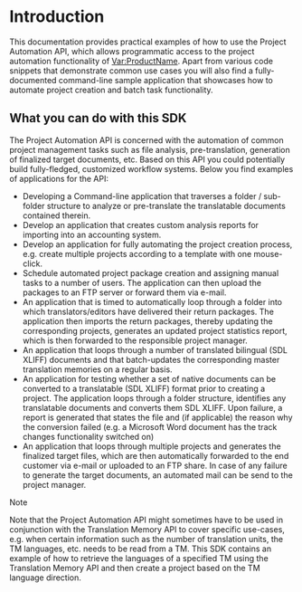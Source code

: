 Introduction
=====
This documentation provides practical examples of how to use the Project Automation API, which allows programmatic access to the project automation functionality of <Var:ProductName>. Apart from various code snippets that demonstrate common use cases you will also find a fully-documented command-line sample application that showcases how to automate project creation and batch task functionality.

What you can do with this SDK
----
The Project Automation API is concerned with the automation of common project management tasks such as file analysis, pre-translation, generation of finalized target documents, etc. Based on this API you could potentially build fully-fledged, customized workflow systems. Below you find examples of applications for the API:

* Developing a Command-line application that traverses a folder / sub-folder structure to analyze or pre-translate the translatable documents contained therein.
* Develop an application that creates custom analysis reports for importing into an accounting system.
* Develop an application for fully automating the project creation process, e.g. create multiple projects according to a template with one mouse-click.
* Schedule automated project package creation and assigning manual tasks to a number of users. The application can then upload the packages to an FTP server or forward them via e-mail.
* An application that is timed to automatically loop through a folder into which translators/editors have delivered their return packages. The application then imports the return packages, thereby updating the corresponding projects, generates an updated project statistics report, which is then forwarded to the responsible project manager.
* An application that loops through a number of translated bilingual (SDL XLIFF) documents and that batch-updates the corresponding master translation memories on a regular basis.
* An application for testing whether a set of native documents can be converted to a translatable (SDL XLIFF) format prior to creating a project. The application loops through a folder structure, identifies any translatable documents and converts them SDL XLIFF. Upon failure, a report is generated that states the file and (if applicable) the reason why the conversion failed (e.g. a Microsoft Word document has the track changes functionality switched on)
* An application that loops through multiple projects and generates the finalized target files, which are then automatically forwarded to the end customer via e-mail or uploaded to an FTP share. In case of any failure to generate the target documents, an automated mail can be send to the project manager.

> [!NOTE]
>
> Note that the Project Automation API might sometimes have to be used in conjunction with the Translation Memory API to cover specific use-cases, e.g. when certain information such as the number of translation units, the TM languages, etc. needs to be read from a TM. This SDK contains an example of how to retrieve the languages of a specified TM using the Translation Memory API and then create a project based on the TM language direction.
